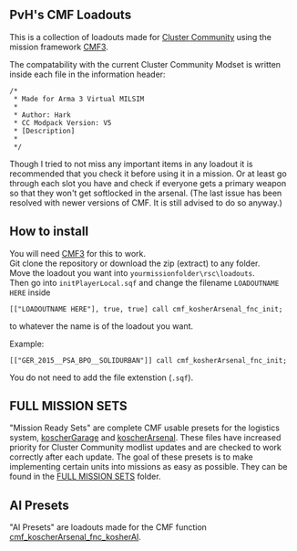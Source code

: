 ## PvH's CMF Loadouts
This is a collection of loadouts made for [Cluster Community](https://cluster-community.com/) using the mission framework [CMF3](https://github.com/clustermod/CMF3).

The compatability with the current Cluster Community Modset is written inside each file in the information header:
```sqf
/*
 * Made for Arma 3 Virtual MILSIM
 *
 * Author: Hark
 * CC Modpack Version: V5
 * [Description]
 *
 */
```

Though I tried to not miss any important items in any loadout it is recommended that you check it before using it in a mission. 
Or at least go through each slot you have and check if everyone gets a primary weapon so that they won't get softlocked in the arsenal. 
(The last issue has been resolved with newer versions of CMF. It is still advised to do so anyway.)

## How to install
You will need [CMF3](https://github.com/clustermod/CMF3) for this to work.                                                                           
Git clone the repository or download the zip (extract) to any folder.                                                         
Move the loadout you want into `yourmissionfolder\rsc\loadouts`.                                      
Then go into `initPlayerLocal.sqf` and change the filename `LOADOUTNAME HERE` inside 
```sqf
[["LOADOUTNAME HERE"], true, true] call cmf_kosherArsenal_fnc_init;
```
to whatever the name is of the loadout you want.

Example:
```sqf
[["GER_2015__PSA_BPO__SOLIDURBAN"]] call cmf_kosherArsenal_fnc_init;
```
You do not need to add the file extenstion (`.sqf`). 

## FULL MISSION SETS
"Mission Ready Sets" are complete CMF usable presets for the logistics system, [koscherGarage](https://wiki.cluster-community.com/index.php?title=Category:CMF3:_kosherGarage) and [koscherArsenal](https://wiki.cluster-community.com/index.php?title=Category:CMF3:_kosherArsenal).
These files have increased priority for Cluster Community modlist updates and are checked to work correctly after each update. 
The goal of these presets is to make implementing certain units into missions as easy as possible. They can be found in the [FULL MISSION SETS](https://github.com/PervonHarke/Harks-CMF3-Loadouts/tree/master/Full%20Mission%20Sets) folder.

## AI Presets
"AI Presets" are loadouts made for the CMF function [cmf_koscherArsenal_fnc_kosherAI](https://wiki.cluster-community.com/index.php?title=cmf_kosherArsenal_fnc_kosherAI).